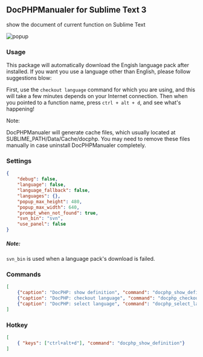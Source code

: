 ## DocPHPManualer for Sublime Text 3

show the document of current function on Sublime Text

![popup](https://raw.github.com/acabin/docphp/screenshots/screenshots/popup.png "Document in popup")

### Usage

This package will automatically download the Engish language pack after installed. If you want you use a language other than English, please follow suggestions blow:

First, use the `checkout language` command for which you are using, and this will take a few minutes depends on your Internet connection. Then when you pointed to a function name, press `ctrl + alt + d`, and see what's happening!

Note:

DocPHPManualer will generate cache files, which usually located at SUBLIME_PATH/Data/Cache/docphp. You may need to remove these files manually in case uninstall DocPHPManualer completely.

### Settings

```json
{
	"debug": false,
	"language": false,
	"language_fallback": false,
	"languages": {},
	"popup_max_height": 480,
	"popup_max_width": 640,
	"prompt_when_not_found": true,
	"svn_bin": "svn",
	"use_panel": false
}
```

##### Note:

`svn_bin` is used when a language pack's download is failed.

### Commands

```json
[
    {"caption": "DocPHP: show definition", "command": "docphp_show_definition"},
    {"caption": "DocPHP: checkout language", "command": "docphp_checkout_language"},
    {"caption": "DocPHP: select language", "command": "docphp_select_language"},
]
```

### Hotkey

```json
[
	{ "keys": ["ctrl+alt+d"], "command": "docphp_show_definition"}
]
```
